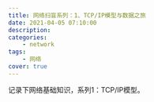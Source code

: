 ```yaml
---
title: 网络扫盲系列：1、TCP/IP模型与数据之旅
date: 2021-04-05 07:10:00
description: 
categories: 
	- network
tags:
	- 网络
cover: true
---
```


记录下网络基础知识，系列1：TCP/IP模型。
